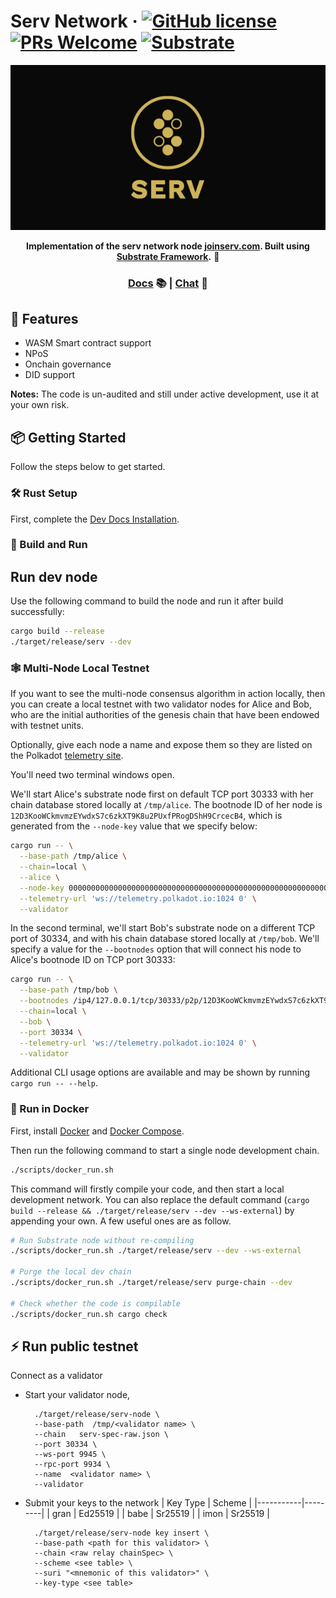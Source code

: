 # Serv Network &middot; [![GitHub license](https://img.shields.io/badge/license-GPL3%2FApache2-blue)](#LICENSE) [![PRs Welcome](https://img.shields.io/badge/PRs-welcome-brightgreen.svg)](docs/CONTRIBUTING.adoc) [![Substrate](https://img.shields.io/badge/v.4-Substrate-blue)](https://joinserv.com/)
<div align="center">
  <p align="center">
    <img src="/docs/media/serv.png">
  </p>
  <strong>Implementation of the serv network node <a href="https://joinserv.com">joinserv.com</a>. Built using <a href="https://github.com/paritytech/substrate">Substrate Framework</a>.</strong> 🚀

  <h3>
    <a href="https://docs.substrate.io">Docs</a> 📚
    <span> | </span>
    <a href="https://discord.gg/H8AZxzh7sx">Chat</a> 💬
  </h3>

</div>

## 🚴 Features

* WASM Smart contract support
* NPoS
* Onchain governance
* DID support

**Notes:** The code is un-audited and still under active development, use it at your own risk.

## 📦 Getting Started

Follow the steps below to get started.

### 🛠️ Rust Setup

First, complete the [Dev Docs Installation](https://docs.substrate.io/install/).

### 🏃 Build and Run

## Run dev node

Use the following command to build the node and run it after build successfully:

```sh
cargo build --release
./target/release/serv --dev
```

### 🕸️ Multi-Node Local Testnet

If you want to see the multi-node consensus algorithm in action locally, then you can create a local testnet with two validator nodes for Alice and Bob, who are the initial authorities of the genesis chain that have been endowed with testnet units.

Optionally, give each node a name and expose them so they are listed on the Polkadot [telemetry site](https://telemetry.polkadot.io/#/Local%20Testnet).

You'll need two terminal windows open.

We'll start Alice's substrate node first on default TCP port 30333 with her chain database stored locally at `/tmp/alice`. The bootnode ID of her node is `12D3KooWCkmvmzEYwdxS7c6zkXT9K8u2PUxfPRogDShH9CrcecB4`, which is generated from the `--node-key` value that we specify below:

```bash
cargo run -- \
  --base-path /tmp/alice \
  --chain=local \
  --alice \
  --node-key 0000000000000000000000000000000000000000000000000000000000000001 \
  --telemetry-url 'ws://telemetry.polkadot.io:1024 0' \
  --validator
```

In the second terminal, we'll start Bob's substrate node on a different TCP port of 30334, and with his chain database stored locally at `/tmp/bob`. We'll specify a value for the `--bootnodes` option that will connect his node to Alice's bootnode ID on TCP port 30333:

```bash
cargo run -- \
  --base-path /tmp/bob \
  --bootnodes /ip4/127.0.0.1/tcp/30333/p2p/12D3KooWCkmvmzEYwdxS7c6zkXT9K8u2PUxfPRogDShH9CrcecB4 \
  --chain=local \
  --bob \
  --port 30334 \
  --telemetry-url 'ws://telemetry.polkadot.io:1024 0' \
  --validator
```

Additional CLI usage options are available and may be shown by running `cargo run -- --help`.

### 🐳 Run in Docker

First, install [Docker](https://docs.docker.com/get-docker/) and [Docker Compose](https://docs.docker.com/compose/install/).

Then run the following command to start a single node development chain.

```bash
./scripts/docker_run.sh
```

This command will firstly compile your code, and then start a local development network. You can also replace the default command (`cargo build --release && ./target/release/serv --dev --ws-external`) by appending your own. A few useful ones are as follow.

```bash
# Run Substrate node without re-compiling
./scripts/docker_run.sh ./target/release/serv --dev --ws-external

# Purge the local dev chain
./scripts/docker_run.sh ./target/release/serv purge-chain --dev

# Check whether the code is compilable
./scripts/docker_run.sh cargo check
```

## ⚡ Run public testnet
Connect as a validator
* Start your validator node,
  ```shell
    ./target/release/serv-node \
    --base-path  /tmp/<validator name> \
    --chain   serv-spec-raw.json \
    --port 30334 \
    --ws-port 9945 \
    --rpc-port 9934 \
    --name  <validator name> \
    --validator
  ```
* Submit your keys to the network
  | Key Type  | Scheme  |
  |-----------|---------|
  | gran      | Ed25519 |
  | babe      | Sr25519 |
  | imon      | Sr25519 |
  ```
    ./target/release/serv-node key insert \
    --base-path <path for this validator> \
    --chain <raw relay chainSpec> \
    --scheme <see table> \
    --suri "<mnemonic of this validator>" \
    --key-type <see table>
  ```
